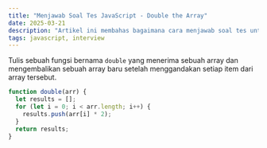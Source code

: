 ```yaml
---
title: "Menjawab Soal Tes JavaScript - Double the Array"
date: 2025-03-21
description: "Artikel ini membahas bagaimana cara menjawab soal tes untuk menggandakan item array."
tags: javascript, interview
---
```


Tulis sebuah fungsi bernama `double` yang menerima sebuah array dan mengembalikan sebuah array baru setelah menggandakan setiap item dari array tersebut. 

```js
function double(arr) {
  let results = [];
  for (let i = 0; i < arr.length; i++) {
    results.push(arr[i] * 2);
  }
  return results;
}
```
